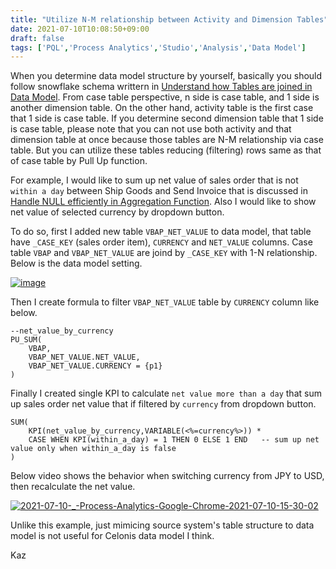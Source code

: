 ```yaml
---
title: "Utilize N-M relationship between Activity and Dimension Tables"
date: 2021-07-10T10:08:50+09:00
draft: false
tags: ['PQL','Process Analytics','Studio','Analysis','Data Model']
---
```


When you determine data model structure by yourself, basically you should follow snowflake schema writtern in [Understand how Tables are joined in Data Model](../2021-06-19-understand-how-tables-are-joined-in-data-model/). From case table perspective, n side is case table, and 1 side is another dimension table. On the other hand, activity table is the first case that 1 side is case table. If you determine second dimension table that 1 side is case table, please note that you can not use both activity and that dimension table at once because those tables are N-M relationship via case table. But you can utilize these tables reducing (filtering) rows same as that of case table by Pull Up function.

For example, I would like to sum up net value of sales order that is not `within a day` between Ship Goods and Send Invoice that is discussed in [Handle NULL efficiently in Aggregation Function](../2021-06-26-handle-null-efficiently-in-aggregation-function/). Also I would like to show net value of selected currency by dropdown button.

To do so, first I added new table `VBAP_NET_VALUE` to data model, that table have `_CASE_KEY` (sales order item), `CURRENCY` and `NET_VALUE` columns. Case table `VBAP` and `VBAP_NET_VALUE` are joind by `_CASE_KEY` with 1-N relationship. Below is the data model setting.

[![image](https://user-images.githubusercontent.com/67397583/125154438-01b5cb00-e195-11eb-8e9a-8396cb259043.png)](https://user-images.githubusercontent.com/67397583/125154438-01b5cb00-e195-11eb-8e9a-8396cb259043.png)

Then I create formula to filter `VBAP_NET_VALUE` table by `CURRENCY` column like below.

```
--net_value_by_currency
PU_SUM(
    VBAP,
    VBAP_NET_VALUE.NET_VALUE,
    VBAP_NET_VALUE.CURRENCY = {p1}
)
```

Finally I created single KPI to calculate `net value more than a day` that sum up sales order net value that if filtered by `currency` from dropdown button.

```
SUM(
    KPI(net_value_by_currency,VARIABLE(<%=currency%>)) * 
    CASE WHEN KPI(within_a_day) = 1 THEN 0 ELSE 1 END   -- sum up net value only when within_a_day is false 
)
```

Below video shows the behavior when switching currency from JPY to USD, then recalculate the net value.

[![2021-07-10-_-Process-Analytics-Google-Chrome-2021-07-10-15-30-02](https://user-images.githubusercontent.com/67397583/125154254-13e33980-e194-11eb-9d37-a872b2b33b5d.gif)](https://user-images.githubusercontent.com/67397583/125154254-13e33980-e194-11eb-9d37-a872b2b33b5d.gif)

Unlike this example, just mimicing source system's table structure to data model is not useful for Celonis data model I think.

Kaz
